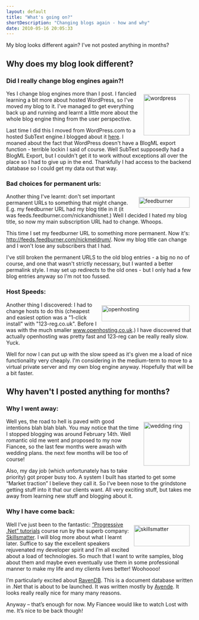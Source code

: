 ```yaml
---
layout: default
title: "What's going on?"
shortDescription: "Changing blogs again - how and why"
date: 2010-05-16 20:05:33
---
```


<p>My blog looks different again? I've not posted anything in months?</p>

<h2>Why does my blog look different?</h2>

<h3>Did I really change blog engines again?!</h3>
<p><img src="/assets/images/wordpress_thumb.png" alt="wordpress" style="padding: 10px;" align="right" height="111" width="124" />Yes I change blog engines more than I post. I fancied learning a bit more about hosted WordPress, so I've moved my blog to it. I've managed to get everything back up and running and learnt a little more about the whole blog engine thing from the user perspective.</p>
<p>Last time I did this I moved from WordPress.com to a hosted SubText engine.I blogged about it <a href="http://www.nickmeldrum.com/blog/online-presence/moved-to-subtext/">here</a>. I moaned about the fact that WordPress doesn't have a BlogML export function - terrible lockin I said of course. Well SubText supposedly had a BlogML Export, but I couldn't get it to work without exceptions all over the place so I had to give up in the end. Thankfully I had access to the backend database so I could get my data out that way.</p>
<h3>Bad choices for permanent urls:<a href="http://www.nickmeldrum.com/blog/wp-content/uploads/2010/05/feedburner.jpg"></a></h3>
<p><img src="/assets/images/feedburner_thumb.jpg" alt="feedburner" style="padding: 10px;" align="right" height="29" width="137" />Another thing I've learnt: don't set important permanent URLs to something that might change. E.g. my feedburner URL had my blog title in it (it was feeds.feedburner.com/nickandhisnet.) Well I decided I hated my blog title, so now my main subscription URL had to change. Whoops.</p>
<p>This time I set my feedburner URL to something more permanent. Now it's: <a href="http://feeds.feedburner.com/nickmeldrum/">http://feeds.feedburner.com/nickmeldrum/</a>. Now my blog title can change and I won't lose any subscribers that I had.</p>
<p>I've still broken the permanent URLS to the old blog entries - a big no no of course, and one that wasn't strictly necessary, but I wanted a better permalink style. I may set up redirects to the old ones - but I only had a few blog entries anyway so I'm not too fussed.</p>
<h3>Host Speeds:</h3>
<p><img src="/assets/images/openhosting_thumb.png" alt="openhosting" style="padding: 10px;" align="right" height="43" width="237" />Another thing I discovered: I had to change hosts to do this (cheapest and easiest option was a "1-click install" with "123-reg.co.uk". Before I was with the much smaller <a href="http://www.openhosting.co.uk">www.openhosting.co.uk</a>.) I have discovered that actually openhosting was pretty fast and 123-reg can be really really slow. Yuck.</p>
<p>Well for now I can put up with the slow speed as it's given me a load of nice functionality very cheaply. I'm considering in the medium-term to move to a virtual private server and my own blog engine anyway. Hopefully that will be a bit faster.</p>
<h2>Why haven't I posted anything for months?</h2>
<h3>Why I went away:</h3>
<p><img src="/assets/images/weddingring_thumb.jpg" alt="wedding ring" style="padding: 10px;" align="right" height="118" width="124" />Well yes, the road to hell is paved with good intentions blah blah blah. You may notice that the time I stopped blogging was around February 14th. Well romantic old me went and proposed to my now Fiancee, so the last few months were awash with wedding plans. the next few months will be too of course!</p>
<p>Also, my day job (which unfortunately has to take priority) got proper busy too. A system I built has started to get some &ldquo;Market traction&rdquo; I believe they call it. So I&rsquo;ve been nose to the grindstone getting stuff into it that our clients want. All very exciting stuff, but takes me away from learning new stuff and blogging about it.</p>
<h3>Why I have come back:</h3>
<p><img src="/assets/images/smlogoblackmanga_thumb.gif" alt="skillsmatter" style="padding: 10px;" align="right" height="57" width="150" />Well I&rsquo;ve just been to the fantastic: <a href="http://skillsmatter.com/event/open-source-dot-net/progressive-dotnet-tutorials-2010">&ldquo;Progressive .Net&rdquo; tutorials</a> course run by the superb company: <a href="http://skillsmatter.com/">Skillsmatter</a>. I will blog more about what I learnt later. Suffice to say the excellent speakers rejuvenated my developer spirit and I&rsquo;m all excited about a load of technologies. So much that I want to write samples, blog about them and maybe even eventually use them in some professional manner to make my life and my clients lives better! Woohoooo!</p>
<p>I&rsquo;m particularly excited about <a href="http://ravendb.net">RavenDB</a>. This is a document database written in .Net that is about to be launched. It was written mostly by <a href="http://ayende.com/blog">Ayende</a>. It looks really really nice for many many reasons.</p>
<p>Anyway &ndash; that&rsquo;s enough for now. My Fiancee would like to watch Lost with me. It&rsquo;s nice to be back though!</p>
